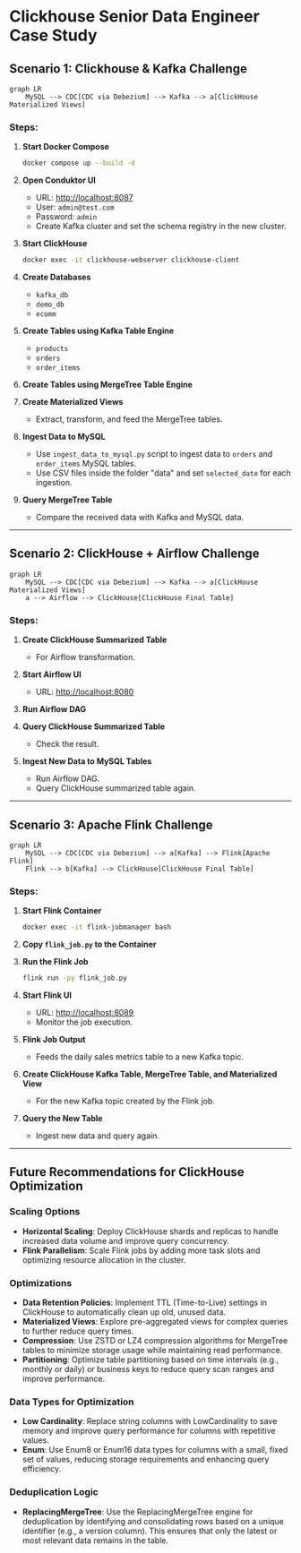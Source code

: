 # Clickhouse Senior Data Engineer Case Study


## Scenario 1: Clickhouse & Kafka Challenge

``` mermaid
graph LR
    MySQL --> CDC[CDC via Debezium] --> Kafka --> a[ClickHouse Materialized Views]
```

### Steps:

1. **Start Docker Compose**
    ```bash
    docker compose up --build -d
    ```

2. **Open Conduktor UI**
    - URL: [http://localhost:8087](http://localhost:8087)
    - User: `admin@test.com`
    - Password: `admin`
    - Create Kafka cluster and set the schema registry in the new cluster.

3. **Start ClickHouse**
    ```bash
    docker exec -it clickhouse-webserver clickhouse-client
    ```

4. **Create Databases**
    - `kafka_db`
    - `demo_db`
    - `ecomm`

5. **Create Tables using Kafka Table Engine**
    - `products`
    - `orders`
    - `order_items`

6. **Create Tables using MergeTree Table Engine**

7. **Create Materialized Views**
    - Extract, transform, and feed the MergeTree tables.

8. **Ingest Data to MySQL**
    - Use `ingest_data_to_mysql.py` script to ingest data to `orders` and `order_items` MySQL tables.
    - Use CSV files inside the folder "data" and set `selected_date` for each ingestion.

9. **Query MergeTree Table**
    - Compare the received data with Kafka and MySQL data.

---

## Scenario 2: ClickHouse + Airflow Challenge

``` mermaid
graph LR
    MySQL --> CDC[CDC via Debezium] --> Kafka --> a[ClickHouse Materialized Views]
    a --> Airflow --> ClickHouse[ClickHouse Final Table]
```

### Steps:

1. **Create ClickHouse Summarized Table**
    - For Airflow transformation.

2. **Start Airflow UI**
    - URL: [http://localhost:8080](http://localhost:8080)

3. **Run Airflow DAG**

4. **Query ClickHouse Summarized Table**
    - Check the result.

5. **Ingest New Data to MySQL Tables**
    - Run Airflow DAG.
    - Query ClickHouse summarized table again.

---

## Scenario 3: Apache Flink Challenge

``` mermaid
graph LR
    MySQL --> CDC[CDC via Debezium] --> a[Kafka] --> Flink[Apache Flink]
    Flink --> b[Kafka] --> ClickHouse[ClickHouse Final Table]
```

### Steps:

1. **Start Flink Container**
    ```bash
    docker exec -it flink-jobmanager bash
    ```

2. **Copy `flink_job.py` to the Container**

3. **Run the Flink Job**
    ```bash
    flink run -py flink_job.py
    ```

4. **Start Flink UI**
    - URL: [http://localhost:8089](http://localhost:8089)
    - Monitor the job execution.

5. **Flink Job Output**
    - Feeds the daily sales metrics table to a new Kafka topic.

6. **Create ClickHouse Kafka Table, MergeTree Table, and Materialized View**
    - For the new Kafka topic created by the Flink job.

7. **Query the New Table**
    - Ingest new data and query again.

---

## Future Recommendations for ClickHouse Optimization

### Scaling Options

- **Horizontal Scaling**: Deploy ClickHouse shards and replicas to handle increased data volume and improve query concurrency.
- **Flink Parallelism**: Scale Flink jobs by adding more task slots and optimizing resource allocation in the cluster.

### Optimizations

- **Data Retention Policies**: Implement TTL (Time-to-Live) settings in ClickHouse to automatically clean up old, unused data.
- **Materialized Views**: Explore pre-aggregated views for complex queries to further reduce query times.
- **Compression**: Use ZSTD or LZ4 compression algorithms for MergeTree tables to minimize storage usage while maintaining read performance.
- **Partitioning**: Optimize table partitioning based on time intervals (e.g., monthly or daily) or business keys to reduce query scan ranges and improve performance.

### Data Types for Optimization

- **Low Cardinality**: Replace string columns with LowCardinality to save memory and improve query performance for columns with repetitive values.
- **Enum**: Use Enum8 or Enum16 data types for columns with a small, fixed set of values, reducing storage requirements and enhancing query efficiency.

### Deduplication Logic

- **ReplacingMergeTree**: Use the ReplacingMergeTree engine for deduplication by identifying and consolidating rows based on a unique identifier (e.g., a version column). This ensures that only the latest or most relevant data remains in the table.


